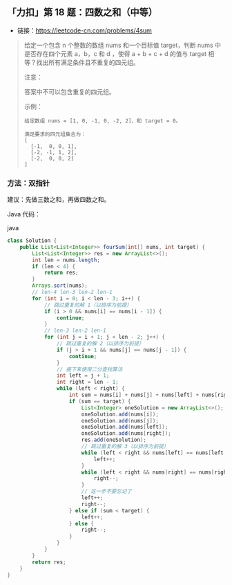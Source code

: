 ## 「力扣」第 18 题：四数之和（中等）

- 链接：https://leetcode-cn.com/problems/4sum

> 给定一个包含 n 个整数的数组 nums 和一个目标值 target，判断 nums 中是否存在四个元素 a，b，c 和 d ，使得 a + b + c + d 的值与 target 相等？找出所有满足条件且不重复的四元组。
>
> 注意：
>
> 答案中不可以包含重复的四元组。
>
> 示例：
>
> ```
> 给定数组 nums = [1, 0, -1, 0, -2, 2]，和 target = 0。
> 
> 满足要求的四元组集合为：
> [
>   [-1,  0, 0, 1],
>   [-2, -1, 1, 2],
>   [-2,  0, 0, 2]
> ]
> ```

### 方法：双指针

建议：先做三数之和，再做四数之和。

Java 代码：

java

```java
class Solution {
    public List<List<Integer>> fourSum(int[] nums, int target) {
        List<List<Integer>> res = new ArrayList<>();
        int len = nums.length;
        if (len < 4) {
            return res;
        }
        Arrays.sort(nums);
        // len-4 len-3 len-2 len-1
        for (int i = 0; i < len - 3; i++) {
            // 跳过重复的解 1（以排序为前提）
            if (i > 0 && nums[i] == nums[i - 1]) {
                continue;
            }
            // len-3 len-2 len-1
            for (int j = i + 1; j < len - 2; j++) {
                // 跳过重复的解 2（以排序为前提）
                if (j > i + 1 && nums[j] == nums[j - 1]) {
                    continue;
                }
                // 接下来使用二分查找算法
                int left = j + 1;
                int right = len - 1;
                while (left < right) {
                    int sum = nums[i] + nums[j] + nums[left] + nums[right];
                    if (sum == target) {
                        List<Integer> oneSolution = new ArrayList<>();
                        oneSolution.add(nums[i]);
                        oneSolution.add(nums[j]);
                        oneSolution.add(nums[left]);
                        oneSolution.add(nums[right]);
                        res.add(oneSolution);
                        // 跳过重复的解 3（以排序为前提）
                        while (left < right && nums[left] == nums[left + 1]) {
                            left++;
                        }
                        while (left < right && nums[right] == nums[right - 1]) {
                            right--;
                        }
                        // 这一步不要忘记了
                        left++;
                        right--;
                    } else if (sum < target) {
                        left++;
                    } else {
                        right--;
                    }
                }
            }
        }
        return res;
    }
}
```
